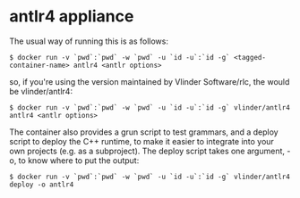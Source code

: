 # antlr4 appliance

The usual way of running this is as follows:

```
$ docker run -v `pwd`:`pwd` -w `pwd` -u `id -u`:`id -g` <tagged-container-name> antlr4 <antlr options>
```

so, if you're using the version maintained by Vlinder Software/rlc, the <tagged-container-name> would be vlinder/antlr4:

```
$ docker run -v `pwd`:`pwd` -w `pwd` -u `id -u`:`id -g` vlinder/antlr4 antlr4 <antlr options>
```

The container also provides a grun script to test grammars, and a deploy script to deploy the C++ runtime, to make it easier to integrate into your own projects (e.g. as a subproject). The deploy script takes one argument, -o, to know where to put the output:

```
$ docker run -v `pwd`:`pwd` -w `pwd` -u `id -u`:`id -g` vlinder/antlr4 deploy -o antlr4
```

